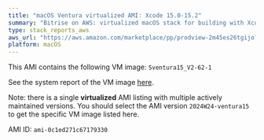 ```yaml
---
title: "macOS Ventura virtualized AMI: Xcode 15.0-15.2"
summary: "Bitrise on AWS: virtualized macOS stack for building with Xcode"
type: stack_reports_aws
aws_url: "https://aws.amazon.com/marketplace/pp/prodview-2m45es26tgijo?sr=0-3&applicationId=AWSMPContessa"
platform: macOS
---
```


This AMI contains the following VM image: `Sventura15_V2-62-1`

See the system report of the VM image [here](../osx-xcode-15.2.x.md).

Note: there is a single **virtualized** AMI listing with multiple actively maintained versions. You should select the AMI version `2024W24-ventura15` to get the specific VM image listed here.

AMI ID: `ami-0c1ed271c67179330`
